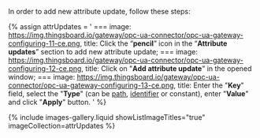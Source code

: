 In order to add new attribute update, follow these steps:

{% assign attrUpdates = '
    ===
        image: https://img.thingsboard.io/gateway/opc-ua-connector/opc-ua-gateway-configuring-11-ce.png,
        title: Click the “**pencil**” icon in the “**Attribute updates**” section to add new attribute update;
    ===
        image: https://img.thingsboard.io/gateway/opc-ua-connector/opc-ua-gateway-configuring-12-ce.png,
        title: Click on "**Add attribute update**" in the opened window;
    ===
        image: https://img.thingsboard.io/gateway/opc-ua-connector/opc-ua-gateway-configuring-13-ce.png,
        title: Enter the "**Key**" field, select the "**Type**" (can be [path](#path-types), [identifier](#identifier-types) or constant), enter "**Value**" and click "**Apply**" button.
    '
%}

{% include images-gallery.liquid showListImageTitles="true" imageCollection=attrUpdates %}
